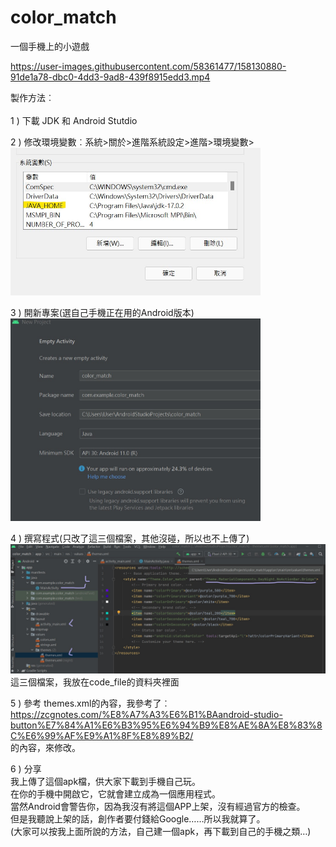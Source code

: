# color_match
一個手機上的小遊戲


https://user-images.githubusercontent.com/58361477/158130880-91de1a78-dbc0-4dd3-9ad8-439f8915edd3.mp4



製作方法︰
<br/><br/>
1 ) 下載 JDK 和 Android Stutdio
<br/>

2 ) 修改環境變數︰系統>關於>進階系統設定>進階>環境變數>
<br/>
<img src="https://github.com/katejou/color_match/blob/main/photo_video/java_env.jpg" width="400"/>
<br/>

3 ) 開新專案(選自己手機正在用的Android版本)
<br/>
<img src="https://github.com/katejou/color_match/blob/main/photo_video/android_version.jpg" width="400"/>
<br/>

4 ) 撰寫程式(只改了這三個檔案，其他沒碰，所以也不上傳了)
<br/>
<img src="https://github.com/katejou/color_match/blob/main/photo_video/file_upload.jpg" width="800"/>
<br/>
這三個檔案，我放在code_file的資料夾裡面
<br/>

5 ) 參考
themes.xml的內容，我參考了︰
<br/>
https://zcgnotes.com/%E8%A7%A3%E6%B1%BAandroid-studio-button%E7%84%A1%E6%B3%95%E6%94%B9%E8%AE%8A%E8%83%8C%E6%99%AF%E9%A1%8F%E8%89%B2/
<br/>
的內容，來修改。
<br/>

6 ) 分享
<br/>
我上傳了這個apk檔，供大家下載到手機自己玩。
<br/>
在你的手機中開啟它，它就會建立成為一個應用程式。
<br/>
當然Android會警告你，因為我沒有將這個APP上架，沒有經過官方的檢查。
<br/>
但是我聽說上架的話，創作者要付錢給Google……所以我就算了。
<br/>
(大家可以按我上面所說的方法，自己建一個apk，再下載到自己的手機之類…)
<br/>
<br/>
<br/>
<br/>
